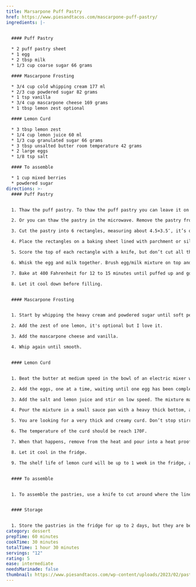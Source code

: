 ```yaml
---
title: Marsarpone Puff Pastry
href: https://www.piesandtacos.com/mascarpone-puff-pastry/
ingredients: |-
  

  #### Puff Pastry

  * 2 puff pastry sheet
  * 1 egg
  * 2 tbsp milk
  * 1/3 cup coarse sugar 66 grams

  #### Mascarpone Frosting

  * 3/4 cup cold whipping cream 177 ml
  * 2/3 cup powdered sugar 82 grams
  * 1 tsp vanilla
  * 3/4 cup mascarpone cheese 169 grams
  * 1 tbsp lemon zest optional

  #### Lemon Curd

  * 3 tbsp lemon zest
  * 1/4 cup lemon juice 60 ml
  * 1/3 cup granulated sugar 66 grams
  * 3 tbsp unsalted butter room temperature 42 grams
  * 2 large eggs
  * 1/8 tsp salt

  #### To assemble

  * 1 cup mixed berries
  * powdered sugar
directions: >-
  #### Puff Pastry


  1. Thaw the puff pastry. To thaw the puff pastry you can leave it on the counter for 30 to 40 minutes. Thawing time will depend on how hot or cold the kitchen is.

  2. Or you can thaw the pastry in the microwave. Remove the pastry from the box, and remove from the plastic of paper wrapping. Wrap the pastry in a couple of sheets of paper towel. Place it in the microwave for 15 seconds. Turn the pastry over, microwave for another 15 seconds. The pastry should be soft and open easily. If the pastry is still not opening easily, microwave just for another few seconds.

  3. Cut the pastry into 6 rectangles, measuring about 4.5×3.5″, it’s ok if they are a bit bigger or smaller.

  4. Place the rectangles on a baking sheet lined with parchment or silicone.

  5. Score the top of each rectangle with a knife, but don’t cut all the way through. This is done so you can push down on it later and pipe the filling inside.

  6. Whisk the egg and milk together. Brush egg/milk mixture on top and sprinkle coarse sugar.

  7. Bake at 400 Fahrenheit for 12 to 15 minutes until puffed up and golden. You can bake at a lower temperature, around 375 Fahrenheit if your oven runs hot, or if it's convection. Baking time may vary from one oven to the other.

  8. Let it cool down before filling.


  #### Mascarpone Frosting


  1. Start by whipping the heavy cream and powdered sugar until soft peaks form. Make sure the heavy cream is super cold.

  2. Add the zest of one lemon, it's optional but I love it.

  3. Add the mascarpone cheese and vanilla.

  4. Whip again until smooth.


  #### Lemon Curd


  1. Beat the butter at medium speed in the bowl of an electric mixer with the sugar and lemon zest until the mixture is light in color and fluffy.

  2. Add the eggs, one at a time, waiting until one egg has been completely incorporated before adding the next one.

  3. Add the salt and lemon juice and stir on low speed. The mixture may look curdled and separated at this point. That's ok.

  4. Pour the mixture in a small sauce pan with a heavy thick bottom, and cook over medium-low heat, while stirring nonstop.

  5. You are looking for a very thick and creamy curd. Don’t stop stirring, don’t look away. And don’t let the curd actually come to a boil.

  6. The temperature of the curd should be reach 170F.

  7. When that happens, remove from the heat and pour into a heat proof bowl.

  8. Let it cool in the fridge.

  9. The shelf life of lemon curd will be up to 1 week in the fridge, and up to 3 months in the freezer, if well packaged in a closed, air tight container.


  #### To assemble


  1. To assemble the pastries, use a knife to cut around where the lines you scored previously were. Then push down in the center. Pipe or spoon the mascarpone frosting in the pastries. Top with lemon curd. Then top with berries and dust with powdered sugar.


  #### Storage


  1. Store the pastries in the fridge for up to 2 days, but they are best served immediately. They won't get soggy, but the dough might get a bit hard from being in the fridge, so let it come to room temperature before serving.
category: dessert
prepTime: 60 minutes
cookTime: 30 minutes
totalTime: 1 hour 30 minutes
servings: "12"
rating: 5
ease: intermediate
needsMarinade: false
thumbnail: https://www.piesandtacos.com/wp-content/uploads/2023/02/pastries-lemon-curd-mascarpone-4-1365x2048.jpg
---
```

